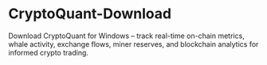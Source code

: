 # CryptoQuant-Download
Download CryptoQuant for Windows – track real-time on-chain metrics, whale activity, exchange flows, miner reserves, and blockchain analytics for informed crypto trading.
